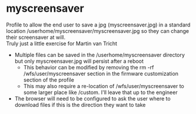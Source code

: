 # myscreensaver
Profile to allow the end user to save a jpg (myscreensaver.jpg) in a standard location /userhome/myscreensaver/myscreensaver.jpg so they can change their screensaver at will.  
Truly just a little exercise for Martin van Tricht
* Multiple files can be saved in the /userhome/myscreensaver directory but only myscreensaver.jpg will persist after a reboot
    * This behavior can be modified by removing the rm -rf /wfs/user/myscreensaver section in the firmware customization section of the profile
    * This may also require a re-location of /wfs/user/myscreensaver to some larger place like /custom. I'll leave that up to the engineer
* The browser will need to be configured to ask the user where to download files if this is the direction they want to take
